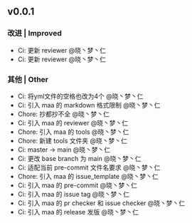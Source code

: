 ## v0.0.1

### 改进 | Improved

* Ci: 更新 reviewer @晓丶梦丶仁
* Ci: 更新 reviewer @晓丶梦丶仁

### 其他 | Other

* Ci: 将yml文件的空格也改为4个 @晓丶梦丶仁
* Ci: 引入 maa 的 markdown 格式限制 @晓丶梦丶仁
* Chore: 抄都抄不全 @晓丶梦丶仁
* Ci: 引入 maa 的 reviewer @晓丶梦丶仁
* Chore: 引入 maa 的 tools @晓丶梦丶仁
* Chore: 新建 tools 文件夹 @晓丶梦丶仁
* Ci: master -> main @晓丶梦丶仁
* Ci: 更改 base branch 为 main @晓丶梦丶仁
* Ci: 适配当前 pre-commit 文件名要求 @晓丶梦丶仁
* Chore: 引入 maa 的 issue_template @晓丶梦丶仁
* Ci: 引入 maa 的 pre-commit @晓丶梦丶仁
* Ci: 引入 maa 的 issue tag @晓丶梦丶仁
* Ci: 引入 maa 的 pr checker 和 issue checker @晓丶梦丶仁
* Ci: 引入 maa 的 release 发版 @晓丶梦丶仁
